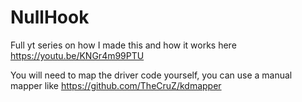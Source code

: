 # NullHook
Full yt series on how I made this and how it works here https://youtu.be/KNGr4m99PTU <br>

You will need to map the driver code yourself, you can use a manual mapper like https://github.com/TheCruZ/kdmapper
